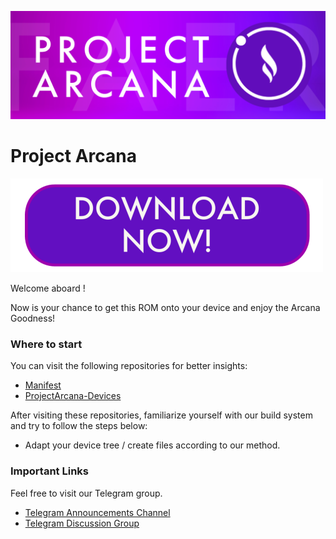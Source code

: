 ![Project Arcana](https://github.com/projectarcana-aosp/.github/raw/master/profile/arcana.png)

Project Arcana
=====================

[![Download Project Arcana](https://github.com/projectarcana-aosp/.github/raw/master/profile/download.png)](https://www.pling.com/p/1634425/)

Welcome aboard ! 

Now is your chance to get this ROM onto your device and enjoy the Arcana Goodness!

### Where to start

You can visit the following repositories for better insights:

- [Manifest](https://github.com/projectarcana-aosp/manifest)
- [ProjectArcana-Devices](https://github.com/ProjectArcana-Devices)

After visiting these repositories, familiarize yourself with our build system and try to follow the steps below:

- Adapt your device tree / create files according to our method.

### Important Links

Feel free to visit our Telegram group.

- [Telegram Announcements Channel](https://t.me/ArcaneOSUpdates)
- [Telegram Discussion Group](https://t.me/ArcaneOSCommunity)
